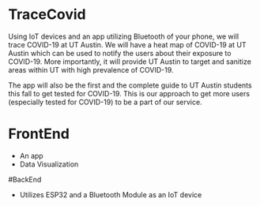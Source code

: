# TraceCovid
Using IoT devices and an app utilizing Bluetooth of your phone, we will trace COVID-19 at UT Austin. 
We will have a heat map of COVID-19 at UT Austin which can be used to notify the users about their exposure to COVID-19. 
More importantly, it will provide UT Austin to target and sanitize areas within UT with high prevalence of COVID-19.  

The app will also be the first and the complete guide to UT Austin students this fall to get tested for COVID-19. 
This is our approach to get more users (especially tested for COVID-19) to be a part of our service.

# FrontEnd
- An app
- Data Visualization

#BackEnd
- Utilizes ESP32 and a Bluetooth Module as an IoT device
